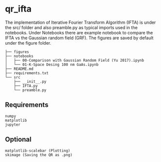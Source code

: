 # qr_ifta


The implementation of Iterative Fourier Transform Algorithm (IFTA) is under the src/ folder and also preamble.py as typical imports used in the notebooks. Under Notebooks there are example notebook to compare the IFTA vs the  Gaussian random field (GRF). The figures are saved by default under the figure folder.

```
├── figures
├── notebooks
│   ├── 00-Comparison with Gaussian Random Field (Yu 2017).ipynb
│   └── 01-K-Space Desing 100 nm GaAs.ipynb
├── README.md
├── requirements.txt
└── src
    ├── __init__.py
    ├── IFTA.py
    └── preamble.py
```    

## Requirements
```
numpy
matplotlib
jupyter
```
## Optional 
```
matplotlib-scalebar (Plotting)
skimage (Saving the QR as .png)
```
